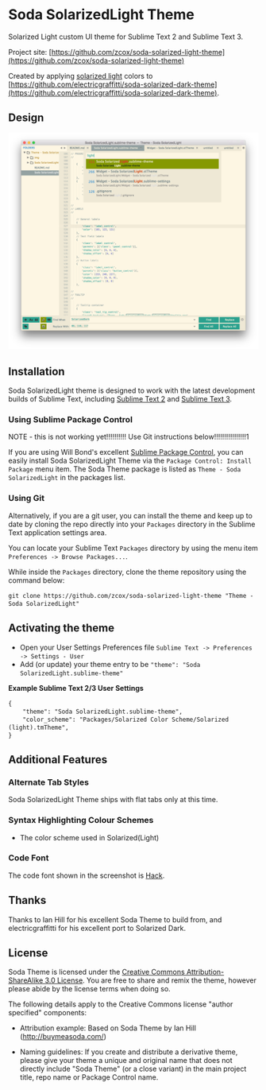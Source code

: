 # Soda SolarizedLight Theme

Solarized Light custom UI theme for Sublime Text 2 and Sublime Text 3.

Project site: [https://github.com/zcox/soda-solarized-light-theme](https://github.com/zcox/soda-solarized-light-theme)

Created by applying [solarized light](http://ethanschoonover.com/solarized) colors to [https://github.com/electricgraffitti/soda-solarized-dark-theme](https://github.com/electricgraffitti/soda-solarized-dark-theme).

## Design

![Soda SolarizedLight Theme](img/screenshot2.png)

## Installation

Soda SolarizedLight theme is designed to work with the latest development builds of Sublime Text, including [Sublime Text 2](http://www.sublimetext.com/dev) and [Sublime Text 3](http://www.sublimetext.com/3dev).

### Using Sublime Package Control

NOTE - this is not working yet!!!!!!!!!! Use Git instructions below!!!!!!!!!!!!!!!!1

If you are using Will Bond's excellent [Sublime Package Control](http://wbond.net/sublime_packages/package_control), you can easily install Soda SolarizedLight Theme via the `Package Control: Install Package` menu item. The Soda Theme package is listed as `Theme - Soda SolarizedLight` in the packages list.

### Using Git

Alternatively, if you are a git user, you can install the theme and keep up to date by cloning the repo directly into your `Packages` directory in the Sublime Text application settings area.

You can locate your Sublime Text `Packages` directory by using the menu item `Preferences -> Browse Packages...`.

While inside the `Packages` directory, clone the theme repository using the command below:

    git clone https://github.com/zcox/soda-solarized-light-theme "Theme - Soda SolarizedLight"


## Activating the theme

* Open your User Settings Preferences file `Sublime Text -> Preferences -> Settings - User`
* Add (or update) your theme entry to be  `"theme": "Soda SolarizedLight.sublime-theme"`

**Example Sublime Text 2/3 User Settings**

    {
        "theme": "Soda SolarizedLight.sublime-theme",
        "color_scheme": "Packages/Solarized Color Scheme/Solarized (light).tmTheme",
    }

## Additional Features

### Alternate Tab Styles

Soda SolarizedLight Theme ships with flat tabs only at this time.

### Syntax Highlighting Colour Schemes

* The color scheme used in Solarized(Light)

### Code Font

The code font shown in the screenshot is [Hack](http://sourcefoundry.org/hack/).

## Thanks

Thanks to Ian Hill for his excellent Soda Theme to build from, and electricgraffitti for his excellent port to Solarized Dark.

## License

Soda Theme is licensed under the [Creative Commons Attribution-ShareAlike 3.0 License](http://creativecommons.org/licenses/by-sa/3.0/). You are free to share and remix the theme, however please abide by the license terms when doing so.

The following details apply to the Creative Commons license "author specified" components:

* Attribution example: Based on Soda Theme by Ian Hill (http://buymeasoda.com/)

* Naming guidelines: If you create and distribute a derivative theme, please give your theme a unique and original name that does not directly include "Soda Theme" (or a close variant) in the main project title, repo name or Package Control name.
